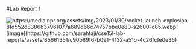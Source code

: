 #Lab Report 1

![https://media.npr.org/assets/img/2023/01/30/rocket-launch-explosion-8fd552d8386837961077a689d66c74757bbe0e80-s2600-c85.webp![image](https://github.com/sarahtaji/cse15l-lab-reports/assets/85661351/c90b89f6-b091-4132-a51b-4c26fcfe0e36)
](http://url/a.png)	
